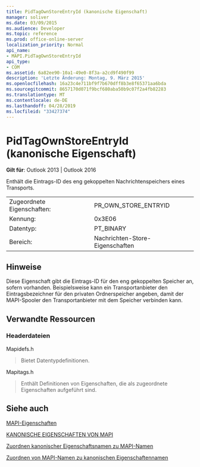 ```yaml
---
title: PidTagOwnStoreEntryId (kanonische Eigenschaft)
manager: soliver
ms.date: 03/09/2015
ms.audience: Developer
ms.topic: reference
ms.prod: office-online-server
localization_priority: Normal
api_name:
- MAPI.PidTagOwnStoreEntryId
api_type:
- COM
ms.assetid: 6a82ee90-10a1-49e0-8f3a-a2cd9f490f99
description: 'Letzte Änderung: Montag, 9. März 2015'
ms.openlocfilehash: 16a23c4e711bf9f7b670dff8b3e8f65371aa6bda
ms.sourcegitcommit: 8657170d071f9bcf680aba50b9c07f2a4fb82283
ms.translationtype: MT
ms.contentlocale: de-DE
ms.lasthandoff: 04/28/2019
ms.locfileid: "33427374"
---
```

# <a name="pidtagownstoreentryid-canonical-property"></a>PidTagOwnStoreEntryId (kanonische Eigenschaft)

  
  
**Gilt für**: Outlook 2013 | Outlook 2016 
  
Enthält die Eintrags-ID des eng gekoppelten Nachrichtenspeichers eines Transports.
  
|||
|:-----|:-----|
|Zugeordnete Eigenschaften:  <br/> |PR_OWN_STORE_ENTRYID  <br/> |
|Kennung:  <br/> |0x3E06  <br/> |
|Datentyp:  <br/> |PT_BINARY  <br/> |
|Bereich:  <br/> |Nachrichten-Store-Eigenschaften  <br/> |
   
## <a name="remarks"></a>Hinweise

Diese Eigenschaft gibt die Eintrags-ID für den eng gekoppelten Speicher an, sofern vorhanden. Beispielsweise kann ein Transportanbieter den Eintragsbezeichner für den privaten Ordnerspeicher angeben, damit der MAPI-Spooler den Transportanbieter mit dem Speicher verbinden kann.
  
## <a name="related-resources"></a>Verwandte Ressourcen

### <a name="header-files"></a>Headerdateien

Mapidefs.h
  
> Bietet Datentypdefinitionen.
    
Mapitags.h
  
> Enthält Definitionen von Eigenschaften, die als zugeordnete Eigenschaften aufgeführt sind.
    
## <a name="see-also"></a>Siehe auch



[MAPI-Eigenschaften](mapi-properties.md)
  
[KANONISCHE EIGENSCHAFTEN VON MAPI](mapi-canonical-properties.md)
  
[Zuordnen kanonischer Eigenschaftsnamen zu MAPI-Namen](mapping-canonical-property-names-to-mapi-names.md)
  
[Zuordnen von MAPI-Namen zu kanonischen Eigenschaftennamen](mapping-mapi-names-to-canonical-property-names.md)


